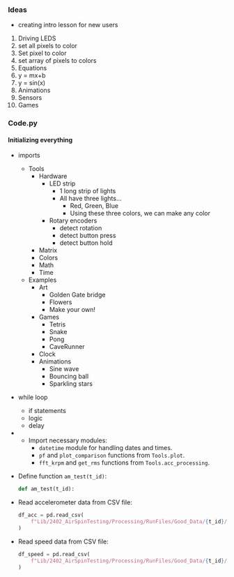 
### Ideas

- creating intro lesson for new users
   
1. Driving LEDS
  1. set all pixels to color
  2. Set pixel to color
  3. set array of pixels to colors
2. Equations
  1. y = mx+b
  2. y = sin(x)
3. Animations
4. Sensors
5. Games


### Code.py


#### Initializing everything
- imports
  - Tools
    - Hardware
      - LED strip
        - 1 long strip of lights
        - All have three lights...
          - Red, Green, Blue
          - Using these three colors, we can make any color
      - Rotary encoders
        - detect rotation
        - detect button press
        - detect button hold
    - Matrix
    - Colors 
    - Math
    - Time
  - Examples
    - Art
      - Golden Gate bridge
      - Flowers
      - Make your own!
    - Games
      - Tetris
      - Snake
      - Pong
      - CaveRunner
    - Clock
    - Animations
      - Sine wave
      - Bouncing ball
      - Sparkling stars
  

- while loop
  - if statements
  - logic
  - delay
- - Import necessary modules:
    - `datetime` module for handling dates and times.
    - `pf` and `plot_comparison` functions from `Tools.plot`.
    - `fft_krpm` and `get_rms` functions from `Tools.acc_processing`.
    
- Define function `am_test(t_id)`:

    ```python
    def am_test(t_id):
    ```

- Read accelerometer data from CSV file:
    
    ```python
    df_acc = pd.read_csv(
        f"Lib/2402_AirSpinTesting/Processing/RunFiles/Good_Data/{t_id}/acc_raw.csv"
    )
    ```

- Read speed data from CSV file:
    
    ```python
    df_speed = pd.read_csv(
        f"Lib/2402_AirSpinTesting/Processing/RunFiles/Good_Data/{t_id}/speeds_p.csv"
    )
    ```


